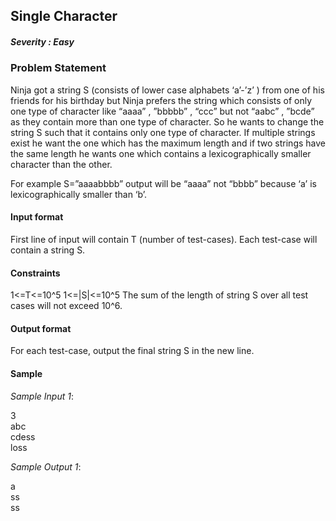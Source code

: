 <h2><div id="title">Single Character</h2></div>

##### Severity : Easy

### Problem Statement

<div id="problem_statement">
<p>
Ninja got a string S (consists of lower case alphabets ‘a’-’z’ ) from one of his friends for his birthday but Ninja prefers the string which consists of only one type of character like “aaaa” , ”bbbbb” , “ccc” but not “aabc” , ”bcde” as they contain more than one type of character. So he wants to change the string S such that it contains only one type of character. If multiple strings exist he want the one which has the maximum length and if two strings have the same length he wants one which contains a lexicographically smaller character than the other.</p>
<p>For example S=”aaaabbbb” output will be “aaaa” not “bbbb” because ‘a’ is lexicographically smaller than ‘b’.</p>
</div>

#### Input format

First line of input will contain T (number of test-cases).
Each test-case will contain a string S.

#### Constraints

1<=T<=10^5
1<=|S|<=10^5
The sum of the length of string S over all test cases will not exceed 10^6.

#### Output format

For each test-case, output the final string S in the new line.

#### Sample

_Sample Input 1_:

3  
abc  
cdess  
loss  

_Sample Output 1_:

a  
ss  
ss  
